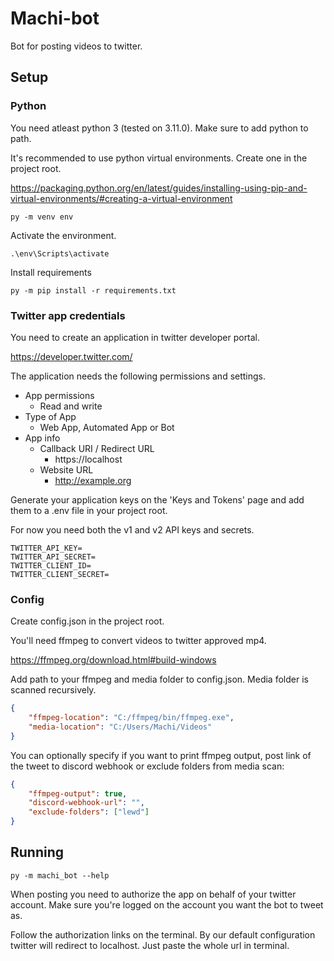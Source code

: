 # Machi-bot
Bot for posting videos to twitter.

## Setup
### Python
You need atleast python 3 (tested on 3.11.0). Make sure to add python to path.

It's recommended to use python virtual environments. Create one in the project root.

https://packaging.python.org/en/latest/guides/installing-using-pip-and-virtual-environments/#creating-a-virtual-environment

```
py -m venv env
```

Activate the environment.

```
.\env\Scripts\activate
```

Install requirements

```
py -m pip install -r requirements.txt
```

### Twitter app credentials
You need to create an application in twitter developer portal.

https://developer.twitter.com/

The application needs the following permissions and settings.

- App permissions
    - Read and write
- Type of App
    - Web App, Automated App or Bot
- App info
    - Callback URI / Redirect URL
        - https://localhost
    - Website URL
        - http://example.org

Generate your application keys on the 'Keys and Tokens' page and add them to a .env file in your project root.

For now you need both the v1 and v2 API keys and secrets.

```
TWITTER_API_KEY=
TWITTER_API_SECRET=
TWITTER_CLIENT_ID=
TWITTER_CLIENT_SECRET=
```

### Config
Create config.json in the project root.

You'll need ffmpeg to convert videos to twitter approved mp4.

https://ffmpeg.org/download.html#build-windows

Add path to your ffmpeg and media folder to config.json. Media folder is scanned recursively.

```JSON
{
    "ffmpeg-location": "C:/ffmpeg/bin/ffmpeg.exe",
    "media-location": "C:/Users/Machi/Videos"
}
```

You can optionally specify if you want to print ffmpeg output, post link of the tweet to discord webhook or exclude folders from media scan:
```JSON
{
    "ffmpeg-output": true,
    "discord-webhook-url": "",
    "exclude-folders": ["lewd"]
}
```

## Running
```
py -m machi_bot --help
```

When posting you need to authorize the app on behalf of your twitter account. Make sure you're logged on the account you want the bot to tweet as.

Follow the authorization links on the terminal. By our default configuration twitter will redirect to localhost. Just paste the whole url in terminal.



